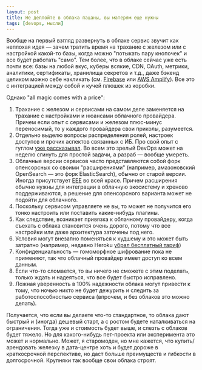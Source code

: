 ```yaml
---
layout: post
title: Не деплойте в облака пацаны, вы матерям еще нужны
tags: [devops, мысли]
---
```

Вообще на первый взгляд развернуть в облаке сервис звучит как неплохая идея — зачем тратить время на трахание с железом или с настройкой какой-то базы, когда можно "потыкать пару кнопочек" и все будет работать "само". Тем более, что в облаке сейчас уже есть почти все: базы на любой вкус, куберы всякие, CDN, OAuth, метрики, аналитики, сертификаты, хранилища секретов и т.д., даже бэкенд целиком можно себе накликать (см. [Firebase](https://firebase.google.com/) или [AWS Amplify](https://aws.amazon.com/ru/amplify/)). Все это с интеграцией между собой и кучей плюшек из коробки.

Однако "all magic comes with a price": 
1. Трахание с железом и сервисами на самом деле заменяется на трахание с настройками и нюансами облачного провайдера. Причем если опыт с сервисами и железом плюс-минус переносимый, то у каждого провайдера свои приколы, разумеется.
2. Отдельно выделю вопросы распределения ролей, настроек доступов и прочих аспектов связанных с ИБ. Про свой опыт с гуглом [уже рассказывал](/2021/06/10/google-calendar.html). Во всем это зрелый DevOps может на неделю сгинуть для простой задачи, а разраб — вообще умереть.
3. Облачные версии сервисов часто представляются собой форк опенсорсных со своими "расширениями" (например, амазоновский OpenSearch — это форк ElasticSearch), обычно от старой версии. Иногда присутствует [EEE](https://ru.wikipedia.org/wiki/Embrace,_Extend,_and_Extinguish) во всей красе. Причем расширения обычно нужны для интеграции в облачную экосистему и хреново поддерживаются, а решение для опенсорсного варианта может не подойти для облачного. 
4. Поскольку сервисом управляете не вы, то может не получится его тонко настроить или поставить какие-нибудь плагины. 
5. Как следствие, возникает привязка к облачному провайдеру, когда съехать с облака становится очень дорого, потому что все настройки или даже архитектура заточены под него.
6. Условия могут внезапно поменяться к худшему и это может быть затратно (например, недавно Heroku [убрал бесплатный тариф](https://blog.heroku.com/next-chapter))
7. Конфиденциальность — гомоморфное шифрование пока не применяют, так что облачный провайдер имеет доступ ко всем данным.
8. Если что-то сломается, то вы ничего не сможете с этим поделать, только ждать и надеяться, что все будет быстро исправлено.
9. Ложная уверенность в 100% надежности облака могут привести к тому, что ночью никто не будет дежурить и следить за работоспособностью сервиса (впрочем, и без облаков это можно делать).

Получается, что если вы делаете что-то стандартное, то облака дают быстрый и (иногда) дешевый старт, а с ростом будете наталкиваться на ограничения. Тогда уже и стоимость будет выше, и слезть с облаков будет тяжело. Но для какого-нибудь пет-проекта или эксперимента это может и нормально. Может, я старомоден, но мне кажется, что купить/арендовать железку в дата-центре хоть и будет дороже в краткосрочной перспективе, но даст больше преимуществ и гибкости в долгосрочной. Крупняки так вообще свои облака строят.

